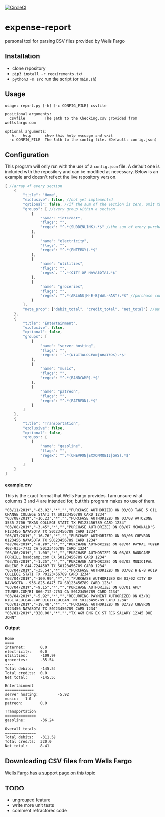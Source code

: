 [![CircleCI](https://circleci.com/gh/au5ton/expense-report.svg?style=svg)](https://circleci.com/gh/au5ton/expense-report)

# expense-report
personal tool for parsing CSV files provided by Wells Fargo

## Installation
- clone repository
- `pip3 install -r requirements.txt`
- `python3 -m src` run the script (or `main.sh`)

## Usage
```
usage: report.py [-h] [-c CONFIG_FILE] csvfile

positional arguments:
  csvfile         The path to the Checking.csv provided from wellsfargo.com

optional arguments:
  -h, --help      show this help message and exit
  -c CONFIG_FILE  The Path to the config file. (Default: config.json)
```

## Configuration
This program will only run with the use of a `config.json` file. A default one is included with the repository and can be modified as necessary. Below is an example and doesn't reflect the live repository version.
```javascript
[ //array of every section
	{
		"title": "Home",
		"exclusive": false, //not yet implemented
		"optional": false, //if the sum of the section is zero, omit the entire section
		"groups": [ //every group within a section
			{
				"name": "internet",
				"flags": "",
				"regex": "^.*(SUDDENLINK).*$" //the sum of every purchase matching this regex
			},
			{
				"name": "electricity",
				"flags": "",
				"regex": "^.*(ENTERGY).*$"
			},
			{
				"name": "utilities",
				"flags": "",
				"regex": "^.*(CITY OF NAVASOTA).*$"
			},
			{
				"name": "groceries",
				"flags": "",
				"regex": "^.*(ARLANS|H-E-B|WAL-MART).*$" //purchase contains "ARLANS" or "H-E-B" or "WAL-MART"
			}
		],
		"meta_prop": ["debit_total", "credit_total", "net_total"] //automatically calculate the sums of the entire section
	},
	{
		"title": "Entertainment",
		"exclusive": false,
		"optional": false,
		"groups": [
			{
				"name": "server hosting",
				"flags": "",
				"regex": "^.*(DIGITALOCEAN|WHATBOX).*$"
			},
			{
				"name": "music",
				"flags": "",
				"regex": "^.*(BANDCAMP).*$"
			},
			{
				"name": "patreon",
				"flags": "",
				"regex": "^.*(PATREON).*$"
			}
		]
	},
	{
		"title": "Transportation",
		"exclusive": false,
		"optional": false,
		"groups": [
			{
				"name": "gasoline",
				"flags": "",
				"regex": "^.*(CHEVRON|EXXONMOBIL|GAS).*$"
			}
		]
	}
]
```

#### example.csv
This is the exact format that Wells Fargo provides. I am unsure what columns 3 and 4 are intended for, but this program makes no use of them.
```csv
"03/11/2019","-83.02","*","","PURCHASE AUTHORIZED ON 03/08 TAKE 5 OIL CHANGE COLLEGE STATI TX S0123456789 CARD 1234"
"03/08/2019","-16.23","*","","PURCHASE AUTHORIZED ON 03/08 AUTOZONE 3535 2706 TEXAS COLLEGE STATI TX P0123456789 CARD 1234"
"03/08/2019","-3.45","*","","PURCHASE AUTHORIZED ON 03/07 MCDONALD'S F123456 NAVASOTA TX S0123456789 CARD 1234"
"03/07/2019","-16.76","*","","PURCHASE AUTHORIZED ON 03/06 CHEVRON 0123456 NAVASOTA TX S0123456789 CARD 1234"
"03/06/2019","-9.80","*","","PURCHASE AUTHORIZED ON 03/04 PAYPAL *UBER 402-935-7733 CA S0123456789 CARD 1234"
"03/06/2019","-1.00","*","","PURCHASE AUTHORIZED ON 03/03 BANDCAMP FORHILL bandcamp.com CA S0123456789 CARD 1234"
"03/05/2019","-1.25","*","","PURCHASE AUTHORIZED ON 03/02 MUNICIPAL ONLINE P 844-7244507 TX S0123456789 CARD 1234"
"03/04/2019","-35.54","*","","PURCHASE AUTHORIZED ON 03/02 H-E-B #619 COLLEGE STATI TX P0123456789 CARD 1234"
"03/04/2019","-109.99","*","","PURCHASE AUTHORIZED ON 03/02 CITY OF NAVASOTA - 936-825-6475 TX S0123456789 CARD 1234"
"03/04/2019","-9.15","*","","PURCHASE AUTHORIZED ON 03/01 APL* ITUNES.COM/BI 866-712-7753 CA S0123456789 CARD 1234"
"03/04/2019","-5.92","*","","RECURRING PAYMENT AUTHORIZED ON 03/01 DIGITALOCEAN.COM DIGITALOCEAN. NY S0123456789 CARD 1234"
"03/01/2019","-19.48","*","","PURCHASE AUTHORIZED ON 02/28 CHEVRON 0123456 NAVASOTA TX S0123456789 CARD 1234"
"03/01/2019","320.00","*","","TX A&M ENG EX ST REG SALARY 12345 DOE JOHN"
```

#### Output
```
Home
====
internet:       0.0
electricity:    0.0
utilities:      -109.99
groceries:      -35.54
----
Total debits:   -145.53
Total credits:  0.0
Net total:      -145.53

Entertainment
=============
server hosting:         -5.92
music:  -1.0
patreon:        0.0

Transportation
==============
gasoline:       -36.24

Overall totals
==============
Total debits:   -311.59
Total credits:  320.0
Net total:      8.41
```

## Downloading CSV files from Wells Fargo
[Wells Fargo has a support page on this topic](https://www.wellsfargo.com/help/online-banking/comma-delimited/)

## TODO
- ungrouped feature
- write more unit tests
- comment refractored code
